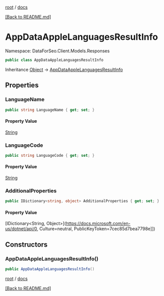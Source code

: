 [root](./../ "root") / [docs](./ "docs")

[[Back to README.md]](./../README.md "[Back to README.md]")

# AppDataAppleLanguagesResultInfo

Namespace: DataForSeo.Client.Models.Responses

```csharp
public class AppDataAppleLanguagesResultInfo
```

Inheritance [Object](https://docs.microsoft.com/en-us/dotnet/api/Object) → [AppDataAppleLanguagesResultInfo](./AppDataAppleLanguagesResultInfo.md)

## Properties

### **LanguageName**

```csharp
public string LanguageName { get; set; }
```

#### Property Value

[String](https://docs.microsoft.com/en-us/dotnet/api/String)<br>

### **LanguageCode**

```csharp
public string LanguageCode { get; set; }
```

#### Property Value

[String](https://docs.microsoft.com/en-us/dotnet/api/String)<br>

### **AdditionalProperties**

```csharp
public IDictionary<string, object> AdditionalProperties { get; set; }
```

#### Property Value

[IDictionary&lt;String, Object&gt;](https://docs.microsoft.com/en-us/dotnet/api/0, Culture=neutral, PublicKeyToken=7cec85d7bea7798e]])<br>

## Constructors

### **AppDataAppleLanguagesResultInfo()**

```csharp
public AppDataAppleLanguagesResultInfo()
```

[root](./../ "root") / [docs](./ "docs")

[[Back to README.md]](./../README.md "[Back to README.md]")